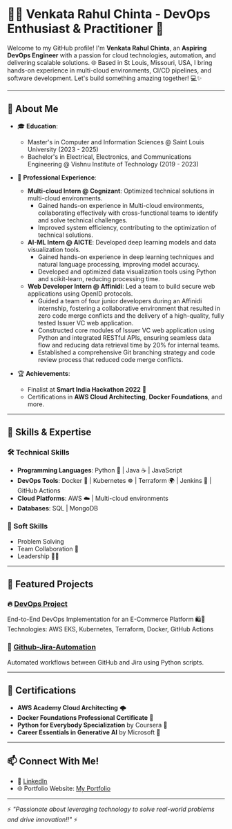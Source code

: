 # 👨‍💻 Venkata Rahul Chinta - DevOps Enthusiast & Practitioner 🚀

Welcome to my GitHub profile! I'm **Venkata Rahul Chinta**, an **Aspiring DevOps Engineer** with a passion for cloud technologies, automation, and delivering scalable solutions. 🌐 Based in St Louis, Missouri, USA, I bring hands-on experience in multi-cloud environments, CI/CD pipelines, and software development. Let's build something amazing together! 💻✨

---

## 🌟 About Me

- 🎓 **Education**:  
  - Master's in Computer and Information Sciences @ Saint Louis University (2023 - 2025)  
  - Bachelor's in Electrical, Electronics, and Communications Engineering @ Vishnu Institute of Technology (2019 - 2023)

- 💼 **Professional Experience**:  
  - **Multi-cloud Intern @ Cognizant**: Optimized technical solutions in multi-cloud environments.
    * Gained hands-on experience in Multi-cloud environments, collaborating effectively with cross-functional
      teams to identify and solve technical challenges.
    * Improved system efficiency, contributing to the optimization of technical solutions.  
  - **AI-ML Intern @ AICTE**: Developed deep learning models and data visualization tools.
    * Gained hands-on experience in deep learning techniques and natural language processing, improving
      model accuracy.
    * Developed and optimized data visualization tools using Python and scikit-learn, reducing processing time.  
  - **Web Developer Intern @ Affinidi**: Led a team to build secure web applications using OpenID protocols.
    * Guided a team of four junior developers during an Affinidi internship, fostering a collaborative
      environment that resulted in zero code merge conflicts and the delivery of a high-quality, fully tested
      Issuer VC web application.
    * Constructed core modules of Issuer VC web application using Python and integrated RESTful APIs,
      ensuring seamless data flow and reducing data retrieval time by 20% for internal teams.
    * Established a comprehensive Git branching strategy and code review process that reduced code merge
      conflicts.

- 🏆 **Achievements**:  
  - Finalist at **Smart India Hackathon 2022** 🏅  
  - Certifications in **AWS Cloud Architecting**, **Docker Foundations**, and more.

---

## 🚀 Skills & Expertise

### 🛠️ Technical Skills
- **Programming Languages**: Python 🐍 | Java ☕ | JavaScript  
- **DevOps Tools**: Docker 🐳 | Kubernetes ☸️ | Terraform 🌍 | Jenkins 🔧 | GitHub Actions  
- **Cloud Platforms**: AWS ☁️ | Multi-cloud environments  
- **Databases**: SQL | MongoDB  

### 🤝 Soft Skills
- Problem Solving  
- Team Collaboration 🤝  
- Leadership 👨‍🏫  

---

## 📂 Featured Projects

### 🔥 [DevOps Project](https://github.com/19pa1a0428/DevOps-Project)  
End-to-End DevOps Implementation for an E-Commerce Platform 🛍️🚀  
Technologies: AWS EKS, Kubernetes, Terraform, Docker, GitHub Actions  

### 🤖 [Github-Jira-Automation](https://github.com/19pa1a0428/Github-Jira-Automation)  
Automated workflows between GitHub and Jira using Python scripts.

---

## 📜 Certifications

- **AWS Academy Cloud Architecting** 🌩️  
- **Docker Foundations Professional Certificate** 🐳  
- **Python for Everybody Specialization** by Coursera 🐍  
- **Career Essentials in Generative AI** by Microsoft 🤖  

---

## 📫 Connect With Me!

- 💼 [LinkedIn](https://www.linkedin.com/in/venkata-rahul-chinta/)  
- 🌐 Portfolio Website: [My Portfolio](https://v0-portfolio-website-design-puce.vercel.app/)  

---

⚡ *"Passionate about leveraging technology to solve real-world problems and drive innovation!!"* ⚡
